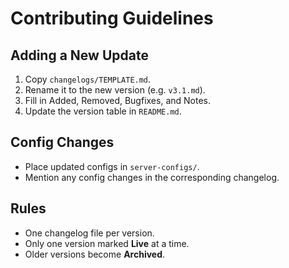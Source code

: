 # Contributing Guidelines

## Adding a New Update
1. Copy `changelogs/TEMPLATE.md`.
2. Rename it to the new version (e.g. `v3.1.md`).
3. Fill in Added, Removed, Bugfixes, and Notes.
4. Update the version table in `README.md`.

## Config Changes
- Place updated configs in `server-configs/`.
- Mention any config changes in the corresponding changelog.

## Rules
- One changelog file per version.
- Only one version marked **Live** at a time.
- Older versions become **Archived**.
